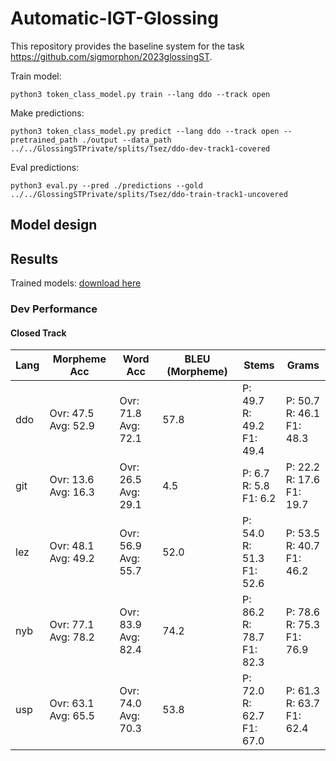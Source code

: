 # Automatic-IGT-Glossing
This repository provides the baseline system for the task https://github.com/sigmorphon/2023glossingST. 

Train model:

```shell
python3 token_class_model.py train --lang ddo --track open
```

Make predictions:

```shell
python3 token_class_model.py predict --lang ddo --track open --pretrained_path ./output --data_path ../../GlossingSTPrivate/splits/Tsez/ddo-dev-track1-covered
```

Eval predictions:

```shell
python3 eval.py --pred ./predictions --gold ../../GlossingSTPrivate/splits/Tsez/ddo-train-track1-uncovered
```

## Model design

## Results

Trained models: [download here](https://o365coloradoedu-my.sharepoint.com/:f:/g/personal/migi8081_colorado_edu/EhzVMGQwS_5GuV4R1BZYbVIBJbj0zHi09t85zGRuAwEkbw?e=iEIIfH)

### Dev Performance
#### Closed Track
| Lang | Morpheme Acc| Word Acc | BLEU (Morpheme) | Stems | Grams |
| --- | --- | --- | --- | --- | --- |
| ddo | Ovr: 47.5<br>Avg: 52.9 | Ovr: 71.8<br>Avg: 72.1 | 57.8 | P: 49.7<br>R: 49.2<br>F1: 49.4 | P: 50.7<br>R: 46.1<br>F1: 48.3 |
| git | Ovr: 13.6<br>Avg: 16.3 | Ovr: 26.5<br>Avg: 29.1 | 4.5 | P: 6.7<br>R: 5.8<br>F1: 6.2 | P: 22.2<br>R: 17.6<br>F1: 19.7 |]
| lez | Ovr: 48.1<br>Avg: 49.2 | Ovr: 56.9<br>Avg: 55.7 | 52.0 | P: 54.0<br>R: 51.3<br>F1: 52.6 | P: 53.5<br>R: 40.7<br>F1: 46.2 |
| nyb | Ovr: 77.1<br>Avg: 78.2 | Ovr: 83.9<br>Avg: 82.4 | 74.2 | P: 86.2<br>R: 78.7<br>F1: 82.3 | P: 78.6<br>R: 75.3<br>F1: 76.9 |
| usp | Ovr: 63.1<br>Avg: 65.5 | Ovr: 74.0<br>Avg: 70.3 | 53.8 | P: 72.0<br>R: 62.7<br>F1: 67.0 | P: 61.3<br>R: 63.7<br>F1: 62.4 |

